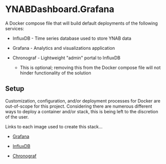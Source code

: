 # YNABDashboard.Grafana

A Docker compose file that will build default deployments of the following services:

* InfluxDB - Time series database used to store YNAB data

* Grafana - Analytics and visualizations application

* Chronograf - Lightweight "admin" portal to InfluxDB
  * This is optional; removing this from the Docker compose file will not hinder functionality of the solution

## Setup

Customization, configuration, and/or deployment processes for Docker are out-of-scope for this project. Considering there are numerous different ways to deploy a container and/or stack, this is being left to the discretion of the user.

Links to each image used to create this stack...

* [Grafana](https://hub.docker.com/r/grafana/grafana)

* [InfluxDB](https://hub.docker.com/_/influxdb)

* [Chronograf](https://hub.docker.com/_/chronograf)
